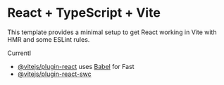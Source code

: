# React + TypeScript + Vite

This template provides a minimal setup to get React working in Vite with HMR and some ESLint rules.

Currentl
- [@vitejs/plugin-react](https://github.com/vitejs/vite-plugin-react/blob/main/packages/plugin-react/README.md) uses [Babel](https://babeljs.io/) for Fast 
- [@vitejs/plugin-react-swc](https://github.com/vitejs/vite-plugin-react-swc) 


